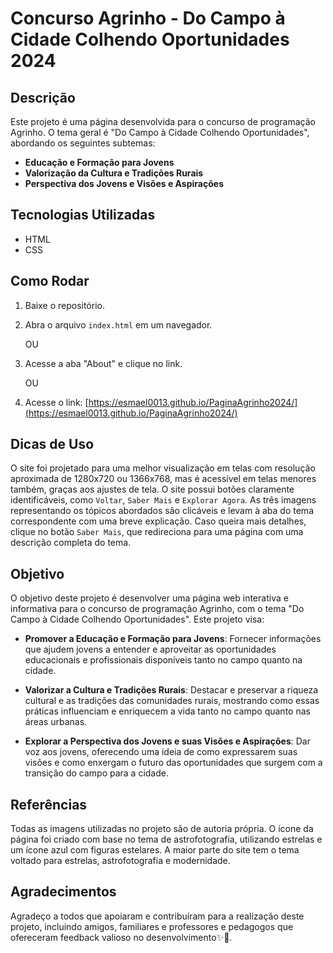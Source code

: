 # Concurso Agrinho - Do Campo à Cidade Colhendo Oportunidades 2024

## Descrição
Este projeto é uma página desenvolvida para o concurso de programação Agrinho. O tema geral é "Do Campo à Cidade Colhendo Oportunidades", abordando os seguintes subtemas:
- **Educação e Formação para Jovens**
- **Valorização da Cultura e Tradições Rurais**
- **Perspectiva dos Jovens e Visões e Aspirações**

## Tecnologias Utilizadas
- HTML
- CSS

## Como Rodar
1. Baixe o repositório.
2. Abra o arquivo `index.html` em um navegador.

   OU
   
3. Acesse a aba "About" e clique no link.

   OU

4. Acesse o link: [https://esmael0013.github.io/PaginaAgrinho2024/](https://esmael0013.github.io/PaginaAgrinho2024/)

## Dicas de Uso
O site foi projetado para uma melhor visualização em telas com resolução aproximada de 1280x720 ou 1366x768, mas é acessível em telas menores também, graças aos ajustes de tela. O site possui botões claramente identificáveis, como `Voltar`, `Saber Mais` e `Explorar Agora`. As três imagens representando os tópicos abordados são clicáveis e levam à aba do tema correspondente com uma breve explicação. Caso queira mais detalhes, clique no botão `Saber Mais`, que redireciona para uma página com uma descrição completa do tema.

## Objetivo
O objetivo deste projeto é desenvolver uma página web interativa e informativa para o concurso de programação Agrinho, com o tema "Do Campo à Cidade Colhendo Oportunidades". Este projeto visa:

- **Promover a Educação e Formação para Jovens**: Fornecer informações que ajudem jovens a entender e aproveitar as oportunidades educacionais e profissionais disponíveis tanto no campo quanto na cidade.

- **Valorizar a Cultura e Tradições Rurais**: Destacar e preservar a riqueza cultural e as tradições das comunidades rurais, mostrando como essas práticas influenciam e enriquecem a vida tanto no campo quanto nas áreas urbanas.

- **Explorar a Perspectiva dos Jovens e suas Visões e Aspirações**: Dar voz aos jovens, oferecendo uma ideia de como expressarem suas visões e como enxergam o futuro das oportunidades que surgem com a transição do campo para a cidade.

## Referências
Todas as imagens utilizadas no projeto são de autoria própria.
O ícone da página foi criado com base no tema de astrofotografia, utilizando estrelas e um ícone azul com figuras estelares.
A maior parte do site tem o tema voltado para estrelas, astrofotografia e modernidade.

## Agradecimentos
Agradeço a todos que apoiaram e contribuíram para a realização deste projeto, incluindo amigos, familiares e professores e pedagogos que ofereceram feedback valioso no desenvolvimento✨💫. 
